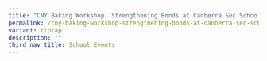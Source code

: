 ```yaml
---
title: "CNY Baking Workshop: Strengthening Bonds at Canberra Sec School"
permalink: /cny-baking-workshop-strengthening-bonds-at-canberra-sec-school/
variant: tiptap
description: ""
third_nav_title: School Events
---
```

